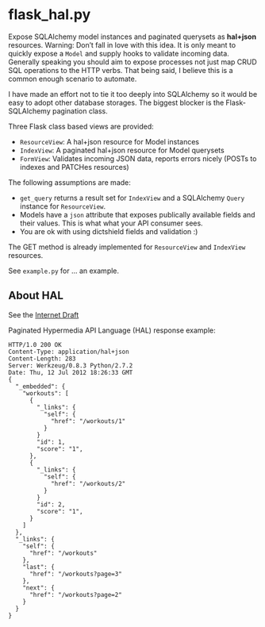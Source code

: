 flask_hal.py
============

Expose SQLAlchemy model instances and paginated querysets as **hal+json**
resources. Warning: Don’t fall in love with this idea. It is only meant to
quickly expose a `Model` and supply hooks to validate incoming data. Generally
speaking you should aim to expose processes not just map CRUD SQL operations
to the HTTP verbs. That being said, I believe this is a common enough scenario
to automate.

I have made an effort not to tie it too deeply into SQLAlchemy so it would be
easy to adopt other database storages. The biggest blocker is the
Flask-SQLAlchemy pagination class.

Three Flask class based views are provided:

 + `ResourceView`: A hal+json resource for Model instances
 + `IndexView`: A paginated hal+json resource for Model querysets
 + `FormView`: Validates incoming JSON data, reports errors nicely (POSTs to
               indexes and PATCHes resources)

The following assumptions are made:

 + `get_query` returns a result set for `IndexView` and a SQLAlchemy `Query`
   instance for `ResourceView`.
 + Models have a `json` attribute that exposes publically available fields
   and their values. This is what what your API consumer sees.
 + You are ok with using dictshield fields and validation :)

The GET method is already implemented for `ResourceView` and `IndexView`
resources.

See `example.py` for ... an example.

About HAL
---------

See the [Internet Draft](http://tools.ietf.org/html/draft-kelly-json-hal-03)

Paginated Hypermedia API Language (HAL) response example:

    HTTP/1.0 200 OK
    Content-Type: application/hal+json
    Content-Length: 283
    Server: Werkzeug/0.8.3 Python/2.7.2
    Date: Thu, 12 Jul 2012 18:26:33 GMT
    {
      "_embedded": {
        "workouts": [
          {
            "_links": {
              "self": {
                "href": "/workouts/1"
              }
            }
            "id": 1,
            "score": "1",
          },
          {
            "_links": {
              "self": {
                "href": "/workouts/2"
              }
            }
            "id": 2,
            "score": "1",
          }
        ]
      },
      "_links": {
        "self": {
          "href": "/workouts"
        },
        "last": {
          "href": "/workouts?page=3"
        },
        "next": {
          "href": "/workouts?page=2"
        }
      }
    }
